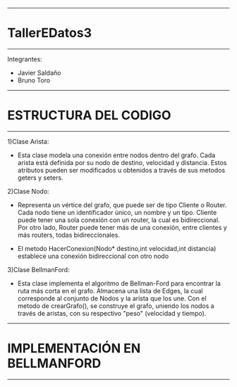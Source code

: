-----------------------------------------
#               TallerEDatos3
-----------------------------------------
Integrantes:
- Javier Saldaño
- Bruno Toro
-----------------------------------------
#           ESTRUCTURA DEL CODIGO
-----------------------------------------

1)Clase Arista:
- Esta clase modela una conexión entre nodos dentro del grafo. Cada arista está definida
por su nodo de destino, velocidad y distancia. Estos atributos pueden ser modificados
u obtenidos a través de sus metodos geters y seters.

2)Clase Nodo:
- Representa un vértice del grafo, que puede ser de tipo Cliente o Router. Cada nodo tiene un 
identificador único, un nombre y un tipo. Cliente puede tener una sola conexión con un router, 
la cual es bidireccional. Por otro lado, Router puede tener más de una conexión, entre clientes 
y más routers, todas bidireccionales.

- El metodo HacerConexion(Nodo* destino,int velocidad,int distancia) establece
una conexión bidireccional con otro nodo

3)Clase BellmanFord:
- Esta clase implementa el algoritmo de Bellman-Ford para encontrar la ruta más corta en el grafo.
Almacena una lista de Edges, la cual corresponde al conjunto de Nodos y la arista que los une.
Con el metodo de crearGrafo(), se construye el grafo, uniendo los nodos a través de aristas, con
su respectivo "peso" (velocidad y tiempo).

-----------------------------------------
#    IMPLEMENTACIÓN EN BELLMANFORD
-----------------------------------------